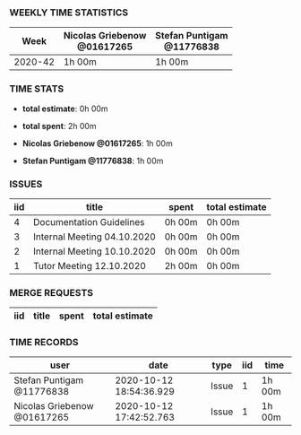 ### WEEKLY TIME STATISTICS

|Week   |Nicolas Griebenow<br>@01617265|Stefan Puntigam<br>@11776838|
|---    |---                           |---                         |
|2020-42|1h 00m                        |1h 00m                      |

### TIME STATS

* **total estimate**: 0h 00m
* **total spent**: 2h 00m

* **Nicolas Griebenow @01617265**: 1h 00m
* **Stefan Puntigam @11776838**: 1h 00m

### ISSUES

|iid|title                      |spent |total estimate|
|---|---                        |---   |---           |
|4  |Documentation Guidelines   |0h 00m|0h 00m        |
|3  |Internal Meeting 04.10.2020|0h 00m|0h 00m        |
|2  |Internal Meeting 10.10.2020|0h 00m|0h 00m        |
|1  |Tutor Meeting 12.10.2020   |2h 00m|0h 00m        |

### MERGE REQUESTS

|iid|title|spent|total estimate|
|---|---  |---  |---           |

### TIME RECORDS

|user                       |date                   |type |iid|time  |
|---                        |---                    |---  |---|---   |
|Stefan Puntigam @11776838  |2020-10-12 18:54:36.929|Issue|1  |1h 00m|
|Nicolas Griebenow @01617265|2020-10-12 17:42:52.763|Issue|1  |1h 00m|
